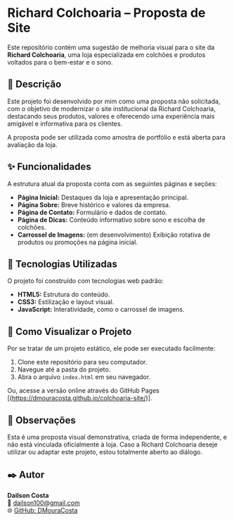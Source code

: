 # Richard Colchoaria – Proposta de Site

Este repositório contém uma sugestão de melhoria visual para o site da **Richard Colchoaria**, uma loja especializada em colchões e produtos voltados para o bem-estar e o sono.

## 📝 Descrição

Este projeto foi desenvolvido por mim como uma proposta não solicitada, com o objetivo de modernizar o site institucional da Richard Colchoaria, destacando seus produtos, valores e oferecendo uma experiência mais amigável e informativa para os clientes.

A proposta pode ser utilizada como amostra de portfólio e está aberta para avaliação da loja.

## ✨ Funcionalidades

A estrutura atual da proposta conta com as seguintes páginas e seções:

- **Página Inicial:** Destaques da loja e apresentação principal.
- **Página Sobre:** Breve histórico e valores da empresa.
- **Página de Contato:** Formulário e dados de contato.
- **Página de Dicas:** Conteúdo informativo sobre sono e escolha de colchões.
- **Carrossel de Imagens:** (em desenvolvimento) Exibição rotativa de produtos ou promoções na página inicial.

## 🚀 Tecnologias Utilizadas

O projeto foi construído com tecnologias web padrão:

- **HTML5:** Estrutura do conteúdo.
- **CSS3:** Estilização e layout visual.
- **JavaScript:** Interatividade, como o carrossel de imagens.

## 🏁 Como Visualizar o Projeto

Por se tratar de um projeto estático, ele pode ser executado facilmente:

1. Clone este repositório para seu computador.
2. Navegue até a pasta do projeto.
3. Abra o arquivo `index.html` em seu navegador.

Ou, acesse a versão online através do GitHub Pages [(https://dmouracosta.github.io/colchoaria-site/)].

## 🧾 Observações

Esta é uma proposta visual demonstrativa, criada de forma independente, e não está vinculada oficialmente à loja. Caso a Richard Colchoaria deseje utilizar ou adaptar este projeto, estou totalmente aberto ao diálogo.

## ✒️ Autor

**Dailson Costa**  
📧 dailson100@gmail.com  
🌐 [GitHub: DMouraCosta](https://github.com/DMouraCosta)
